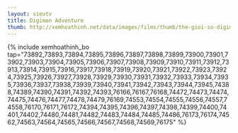 ```yaml
---
layout: sieutv
title: Digimon Adventure
thumb: http://xemhoathinh.net/data/images/films/thumb/the-gioi-so-digimon-adventure-1999.jpg
---
```

{% include xemhoathinh_bo tap="73892,73893,73894,73895,73896,73897,73898,73899,73900,73901,73902,73903,73904,73905,73906,73907,73908,73909,73910,73911,73912,73913,73914,73915,73916,73917,73918,73919,73920,73921,73922,73923,73924,73925,73926,73927,73928,73929,73930,73931,73932,73933,73934,73935,73936,73937,73938,73939,73940,73941,73942,73943,73944,73945,74388,74389,74390,74391,74392,74393,76166,76167,76168,74472,74473,74474,74475,74476,74477,74478,74479,76169,74553,74554,74555,74556,74557,74558,76170,76171,76172,74394,74395,74396,74397,74398,74399,74400,74401,74402,74480,74481,74482,74483,74484,74485,74486,76173,76174,74562,74563,74564,74565,74566,74567,74568,74569,76175" %} 
